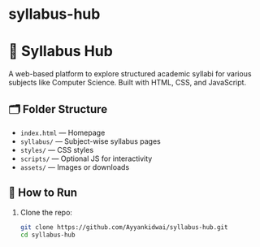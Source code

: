 # syllabus-hub
# 📘 Syllabus Hub

A web-based platform to explore structured academic syllabi for various subjects like Computer Science. Built with HTML, CSS, and JavaScript.
## 🗂️ Folder Structure

- `index.html` — Homepage
- `syllabus/` — Subject-wise syllabus pages
- `styles/` — CSS styles
- `scripts/` — Optional JS for interactivity
- `assets/` — Images or downloads

## 🚀 How to Run

1. Clone the repo:
   ```bash
   git clone https://github.com/Ayyankidwai/syllabus-hub.git
   cd syllabus-hub
